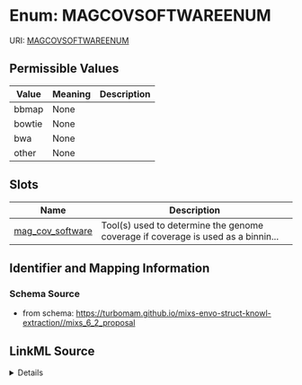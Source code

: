 # Enum: MAGCOVSOFTWAREENUM



URI: [MAGCOVSOFTWAREENUM](MAGCOVSOFTWAREENUM)

## Permissible Values

| Value | Meaning | Description |
| --- | --- | --- |
| bbmap | None |  |
| bowtie | None |  |
| bwa | None |  |
| other | None |  |




## Slots

| Name | Description |
| ---  | --- |
| [mag_cov_software](mag_cov_software.md) | Tool(s) used to determine the genome coverage if coverage is used as a binnin... |






## Identifier and Mapping Information







### Schema Source


* from schema: https://turbomam.github.io/mixs-envo-struct-knowl-extraction//mixs_6_2_proposal




## LinkML Source

<details>
```yaml
name: MAG_COV_SOFTWARE_ENUM
from_schema: https://turbomam.github.io/mixs-envo-struct-knowl-extraction//mixs_6_2_proposal
rank: 1000
permissible_values:
  bbmap:
    text: bbmap
  bowtie:
    text: bowtie
  bwa:
    text: bwa
  other:
    text: other

```
</details>

